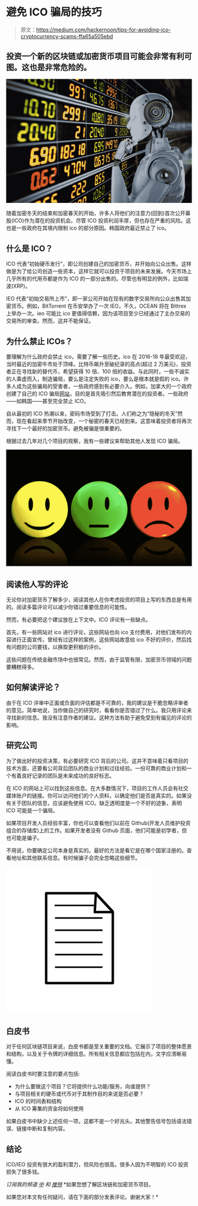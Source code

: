 # 避免 ICO 骗局的技巧

> 原文：<https://medium.com/hackernoon/tips-for-avoiding-ico-cryptocurrency-scams-ffa65a505ebd>

## 投资一个新的区块链或加密货币项目可能会非常有利可图。这也是非常危险的。

![](img/3a0a182de8a12f23b985d154d1bb9dbf.png)

随着加密冬天的结束和加密春天的开始，许多人将他们的注意力(回到)首次公开募股(ICO)作为潜在的投资机会。尽管 ICO 投资利润丰厚，但也存在严重的风险。这也是一些政府在其境内限制 ico 的部分原因。韩国政府最近禁止了 ico。

## 什么是 ICO？

ICO 代表“初始硬币发行”，即公司创建自己的加密货币，并开始向公众出售。这样做是为了给公司创造一些资本，这样它就可以投资于项目的未来发展。今天市场上几乎所有的代用币都是作为 ICO 的一部分出售的。尽管也有明显的例外，比如瑞波(XRP)。

IEO 代表“初始交易所上市”，即一家公司开始在现有的数字交易所向公众出售其加密货币。例如，BitTorrent 在币安举办了一次 IEO，不久，OCEAN 将在 Bittrex 上举办一次。ieo 可能比 ico 更值得信赖，因为该项目至少已经通过了主办交易的交易所的审查。然而，这并不能保证。

## 为什么禁止 ICOs？

要理解为什么政府会禁止 ico，需要了解一些历史。ico 在 2016-18 年最受欢迎，当时最近的加密牛市处于顶峰。比特币飙升至破纪录的高点(超过 2 万美元)，投资者正在寻找新的替代币，希望获得 10 倍、100 倍的收益。与此同时，一些不诚实的人乘虚而入，制造骗局，要么是注定失败的 ico，要么是根本就是假的 ico。许多人成为这些骗局的受害者，一些政府感到有必要介入。例如，加拿大的一个政府创建了自己的 ICO 骗局[网站](https://hackernoon.com/the-latest-ico-scam-is-fake-a106b149f099)，目的是首先吸引然后教育潜在的投资者。一些政府——如韩国——甚至完全禁止 ICO。

自从最初的 ICO 热潮以来，密码市场受到了打击。人们称之为“隐秘的冬天”然而，现在看起来季节开始改变，一个秘密的春天已经到来。这意味着投资者将再次寻找下一个最好的加密货币。避免被骗是很重要的。

根据过去几年对几个项目的观察，我有一些建议来帮助其他人发现 ICO 骗局。

![](img/be9c7661f3afb7376f3e1288fec87946.png)

## 阅读他人写的评论

无论你对加密货币了解多少，阅读其他人在你考虑投资的项目上写的东西总是有用的。阅读多篇评论可以减少你错过重要信息的可能性。

然而，有必要把这个建议放在上下文中。ICO 评论有一些缺点。

首先，有一些网站对 ico 进行评论，这些网站也向 ico 支付费用，对他们发布的内容进行正面宣传。曾经有过这样的案例，这些网站故意给 ico 不好的评价，然后找有问题的公司要钱，以换取更积极的评价。

这些问题在传统金融市场中也很常见。然而，由于监管有限，加密货币领域的问题要糟糕得多。

## 如何解读评论？

由于在 ICO 评审中正面或负面的评估都是不可靠的，我的建议是干脆忽略评审者的意见。简单地说，当你做自己的研究时，看看你是否错过了什么。我只用评论来寻找新的信息。我没有注意作者的建议。这种方法有助于避免受到有偏见的评论的影响。

## 研究公司

为了做出好的投资决策，有必要研究 ICO 背后的公司。这并不意味着只看项目的技术方面，还要看公司背后团队的商业计划和过往经验。一份可靠的商业计划和一个有着良好记录的团队是未来成功的良好标志。

在 ICO 的网站上可以找到这些信息。在大多数情况下，项目的工作人员会有社交媒体账户的链接。你可以访问他们的个人资料，以确定他们是否是真实的。如果没有关于团队的信息，应该避免使用 ICO。缺乏透明度是一个不好的迹象，表明 ICO 可能是一个骗局。

如果项目开发人员经验丰富，你也可以查看他们以前在 Github(开发人员维护投资组合的存储库)上的工作。如果开发者没有 Github 页面，他们可能是初学者，但也可能是骗子。

不用说，你要确定公司本身是真实的。最好的方法是看它是在哪个国家注册的。查看地址和其他联系信息。有时候骗子会完全忽略这些细节。

![](img/a447327db7482f4f2a5b36fcf12de8c3.png)

## 白皮书

对于任何区块链项目来说，白皮书都是至关重要的文档。它展示了项目的整体愿景和结构，以及关于令牌的详细信息。所有相关信息都应包括在内，文字应清晰易懂。

阅读白皮书时要注意的要点包括:

*   为什么要做这个项目？它将提供什么功能/服务，向谁提供？
*   与项目相关的硬币或代币对于其制作目的来说是否必要？
*   ICO 的时间表和结构
*   从 ICO 筹集的资金将如何使用

如果白皮书中缺少上述任何一项，这都不是一个好兆头。其他警告信号包括语法错误、链接中断和复制内容。

## 结论

ICO/IEO 投资有很大的盈利潜力，但风险也很高。很多人因为不明智的 ICO 投资损失了很多钱。

*订阅我的频道* [*中*](/@minadown) *和* [*推特*](https://twitter.com/minad21) *如果您想了解区块链和加密货币项目。

如果您对本文有任何疑问，请在下面的部分发表评论。谢谢大家！*